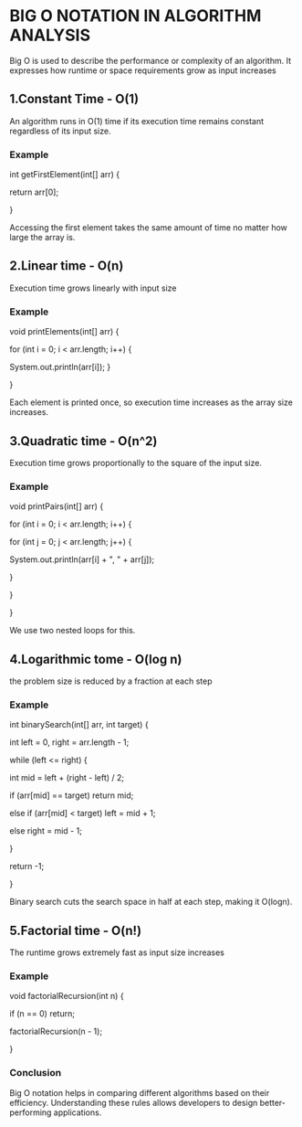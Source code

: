 # BIG O NOTATION IN ALGORITHM ANALYSIS

Big O is used to describe the performance or complexity of an algorithm.
It expresses how runtime or space requirements grow as input increases

## 1.Constant Time - O(1)
An algorithm runs in O(1) time if its execution time remains constant regardless of its input size.
### Example
int getFirstElement(int[] arr) {

return arr[0];

}

Accessing the first element takes the same amount of time no matter how large the array is.

## 2.Linear time - O(n)
Execution time grows linearly with input size
### Example
void printElements(int[] arr) {

for (int i = 0; i < arr.length; i++) {

System.out.println(arr[i]);
}

}

Each element is printed once, so execution time increases as the array size increases.

## 3.Quadratic time - O(n^2)
Execution time grows proportionally to the square of the input size.
### Example
void printPairs(int[] arr) {

for (int i = 0; i < arr.length; i++) {

for (int j = 0; j < arr.length; j++) {

System.out.println(arr[i] + ", " + arr[j]);

}

}

}

We use two nested loops for this.

## 4.Logarithmic tome - O(log n)
the problem size is reduced by a fraction at each step
### Example
int binarySearch(int[] arr, int target) {

int left = 0, right = arr.length - 1;

while (left <= right) {

int mid = left + (right - left) / 2;

if (arr[mid] == target) return mid;

else if (arr[mid] < target) left = mid + 1;

else right = mid - 1;

}

return -1;

}

Binary search cuts the search space in half at each step, making it O(logn).

## 5.Factorial time - O(n!)
The runtime grows extremely fast as input size increases
### Example
void factorialRecursion(int n) {

if (n == 0) return;

factorialRecursion(n - 1);

}

### Conclusion
Big O notation helps in comparing different algorithms based on their efficiency. 
Understanding these rules allows developers to design better-performing applications.